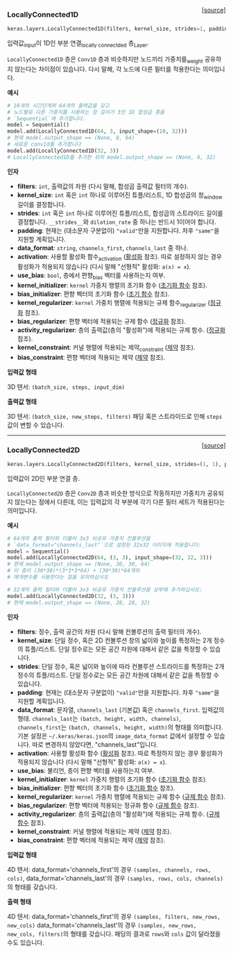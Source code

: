 <span style="float:right;">[[source]](https://github.com/keras-team/keras/blob/master/keras/layers/local.py#L19)</span>
### LocallyConnected1D

```python
keras.layers.LocallyConnected1D(filters, kernel_size, strides=1, padding='valid', data_format=None, activation=None, use_bias=True, kernel_initializer='glorot_uniform', bias_initializer='zeros', kernel_regularizer=None, bias_regularizer=None, activity_regularizer=None, kernel_constraint=None, bias_constraint=None)
```

입력값<sub>input</sub>이 1D인 부분 연결<sub>locally connectded</sub> 층<sub>Layer</sub>.

`LocallyConnected1D` 층은 `Conv1D` 층과 비슷하지만
노드끼리 가중치를<sub>weight</sub> 공유하지 않는다는 차이점이 있습니다.
다시 말해, 각 노드에 다른 필터를 적용한다는 의미입니다.

__예시__

```python
# 10개의 시간단계와 64개의 출력값을 갖고
# 노드별로 다른 가중치를 사용하는 창 길이가 3인 1D 합성곱 층을 
# `Sequential`에 추가합니다.
model = Sequential()
model.add(LocallyConnected1D(64, 3, input_shape=(10, 32)))
# 현재 model.output_shape == (None, 8, 64)
# 새로운 conv1d를 추가합니다
model.add(LocallyConnected1D(32, 3))
# LocallyConnected1D를 추가한 뒤의 model.output_shape == (None, 6, 32)
```

__인자__

- __filters__: `int`, 출력값의 차원
    (다시 말해, 합성곱 출력값 필터의 개수).
- __kernel_size__: `int` 혹은 `int` 하나로 이루어진 튜플/리스트,
    1D 합성곱의 창<sub>window</sub> 길이를 결정합니다.
- __strides__: `int` 혹은 `int` 하나로 이루어진 튜플/리스트,
    합성곱의 스트라이드 길이를 결정합니다.
    `__strides__`와 `dilation_rate`  중 하나는 반드시 1이어야 합니다.
- __padding__: 현재는 (대소문자 구분없이) `"valid"`만을 지원합니다.
    차후 `"same"`을 지원할 계획입니다.
- __data_format__: `string`, `channels_first`, `channels_last` 중 하나.    
- __activation__: 사용할 활성화 함수<sub>activation</sub>
    ([활성화](../activations.md) 참조).
    따로 설정하지 않는 경우 활성화가 적용되지 않습니다
    (다시 말해 "선형적" 활성화: `a(x) = x`).
- __use_bias__: `bool`, 층에서 편향<sub>bias</sub> 벡터를 사용하는지 여부.
- __kernel_initializer__: `kernel` 가중치 행렬의 초기화 함수
    ([초기화 함수](../initializers.md) 참조).
- __bias_initializer__: 편향 벡터의 초기화 함수
    ([초기 함수](../initializers.md) 참조).
- __kernel_regularizer__: `kernel` 가중치 행렬에 적용되는 규제 함수<sub>regularizer</sub>
    ([정규화](../regularizers.md) 참조).
- __bias_regularizer__: 편향 벡터에 적용되는 규제 함수
    ([정규화](../regularizers.md) 참조).
- __activity_regularizer__: 층의 출력값(층의 "활성화")에 적용되는 규제 함수.
    ([정규화](../regularizers.md) 참조).
- __kernel_constraint__: 커널 행렬에 적용되는 제약<sub>constraint</sub>
    ([제약](../constraints.md) 참조).
- __bias_constraint__: 편향 벡터에 적용되는 제약
    ([제약](../constraints.md) 참조).

__입력값 형태__

3D 텐서: `(batch_size, steps, input_dim)`

__출력값 형태__

3D 텐서: `(batch_size, new_steps, filters)`
패딩 혹은 스트라이드로 인해 `steps` 값이 변할 수 있습니다.
    
----

<span style="float:right;">[[source]](https://github.com/keras-team/keras/blob/master/keras/layers/local.py#L183)</span>
### LocallyConnected2D

```python
keras.layers.LocallyConnected2D(filters, kernel_size, strides=(1, 1), padding='valid', data_format=None, activation=None, use_bias=True, kernel_initializer='glorot_uniform', bias_initializer='zeros', kernel_regularizer=None, bias_regularizer=None, activity_regularizer=None, kernel_constraint=None, bias_constraint=None)
```

입력값이 2D인 부분 연결 층.

`LocallyConnected2D` 층은 `Conv2D` 층과 비슷한 방식으로 작동하지만
가중치가 공유되지 않는다는 점에서 다른데,
이는 입력값의 각 부분에 각기 다른 필터 세트가 적용된다는 
의미입니다.

__예시__

```python
# 64개의 출력 필터와 더불어 3x3 비공유 가중치 컨볼루션을
# `data_format="channels_last"`으로 설정된 32x32 이미지에 적용합니다:
model = Sequential()
model.add(LocallyConnected2D(64, (3, 3), input_shape=(32, 32, 3)))
# 현재 model.output_shape == (None, 30, 30, 64)
# 이 층이 (30*30)*(3*3*3*64) + (30*30)*64개의
# 매개변수를 사용한다는 점을 유의하십시오

# 32개의 출력 필터와 더불어 3x3 비공유 가중치 컨볼루션을 상부에 추가하십시오:
model.add(LocallyConnected2D(32, (3, 3)))
# 현재 model.output_shape == (None, 28, 28, 32)
```

__인자__

- __filters__: 정수, 출력 공간의 차원
    (다시 말해 컨볼루션의 출력 필터의 개수).
- __kernel_size__: 단일 정수, 혹은 2D 컨볼루션 창의
    넓이와 높이를 특정하는 2개 정수의 튜플/리스트.
    단일 정수로는 모든 공간 차원에 대해서
    같은 값을 특정할 수 있습니다.
- __strides__: 단일 정수, 혹은 넓이와 높이에 따라
    컨볼루션 스트라이드를 특정하는 2개 정수의 튜플/리스트.
    단일 정수로는 모든 공간 차원에 대해서
    같은 값을 특정할 수 있습니다.
- __padding__: 현재는 (대소문자 구분없이) `"valid"`만을 지원합니다.
    차후 `"same"`을 지원할 계획입니다.
- __data_format__: 문자열,
    `channels_last` (기본값) 혹은 `channels_first`.
    입력값의 형태.
    `channels_last`는 `(batch, height, width, channels)`, `channels_first`는
    `(batch, channels, height, width)`의 형태를 의미합니다.
    기본 설정은 `~/.keras/keras.json`의 `image_data_format` 값에서 설정할 수 있습니다.
    따로 변경하지 않았다면, "channels_last"입니다.
- __activation__: 사용할 활성화 함수
    ([활성화](../activations.md) 참조).
    따로 특정하지 않는 경우 활성화가 적용되지 않습니다
    (다시 말해 "선형적" 활성화: `a(x) = x`).
- __use_bias__: 불리언, 층이 편향 벡터를 사용하는지 여부.
- __kernel_initializer__: `kernel` 가중치 행렬의 초기화 함수
    ([초기화 함수](../initializers.md) 참조).
- __bias_initializer__: 편향 벡터의 초기화 함수
    ([초기화 함수](../initializers.md) 참조).
- __kernel_regularizer__: `kernel` 가중치 행렬에 적용되는
    규제 함수 
    ([규제 함수](../regularizers.md) 참조).
- __bias_regularizer__: 편향 벡터에 적용되는 정규화 함수
    ([규제 함수](../regularizers.md) 참조).
- __activity_regularizer__: 층의 출력값(층의 "활성화")에
    적용되는 규제 함수.
    ([규제 함수](../regularizers.md) 참조).
- __kernel_constraint__: 커널 행렬에 적용되는 제약
    ([제약](../constraints.md) 참조).
- __bias_constraint__: 편향 벡터에 적용되는 제약
    ([제약](../constraints.md) 참조).

__입력값 형태__

4D 텐서:
data_format='channels_first'의 경우 `(samples, channels, rows, cols)`, 
data_format='channels_last'의 경우 `(samples, rows, cols, channels)`의 형태를 갖습니다.

__출력 형태__

4D 텐서:
data_format='channels_first'의 경우 `(samples, filters, new_rows, new_cols)`
data_format='channels_last'의 경우 `(samples, new_rows, new_cols, filters)`의 형태를 갖습니다.
패딩의 결과로 `rows`와 `cols` 값이 달라졌을 수도 있습니다.

